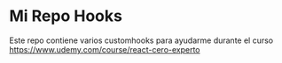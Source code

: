 # Mi Repo Hooks

Este repo contiene varios customhooks para ayudarme durante el curso 
https://www.udemy.com/course/react-cero-experto